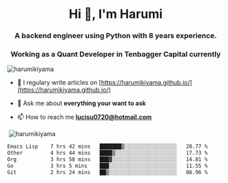 <h1 align="center">Hi 👋, I'm Harumi</h1>
<h3 align="center">A backend engineer using <b>Python</b> with 8 years experience.</h3>
<h3 align="center">Working as a Quant Developer in <b>Tenbagger Capital</b> currently</h3>

<p align="left"> <img src="https://komarev.com/ghpvc/?username=harumikiyama" alt="harumikiyama" /> </p>


- 📝 I regulary write articles on [https://harumikiyama.github.io/](https://harumikiyama.github.io/)

- 💬 Ask me about **everything your want to ask**

- 📫 How to reach me **lucisu0720@hotmail.com**

<p>&nbsp;<img align="center" src="https://github-readme-stats.vercel.app/api?username=harumikiyama&show_icons=true" alt="harumikiyama" /></p>


<!--START_SECTION:waka-->

```txt
Emacs Lisp    7 hrs 42 mins   ███████▒░░░░░░░░░░░░░░░░░   28.77 %
Other         4 hrs 44 mins   ████▒░░░░░░░░░░░░░░░░░░░░   17.73 %
Org           3 hrs 58 mins   ███▓░░░░░░░░░░░░░░░░░░░░░   14.81 %
Go            3 hrs 5 mins    ███░░░░░░░░░░░░░░░░░░░░░░   11.55 %
Git           2 hrs 24 mins   ██▒░░░░░░░░░░░░░░░░░░░░░░   08.96 %
```

<!--END_SECTION:waka-->
